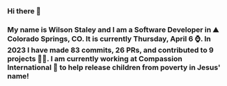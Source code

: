 ### Hi there 👋

### My name is Wilson Staley and I am a Software Developer in ⛰ Colorado Springs, CO.  It is currently Thursday, April 6 ⌚. In 2023 I have made 83 commits, 26 PRs, and contributed to 9 projects 👨‍💻. I am currently working at Compassion International 🏢 to help release children from poverty in Jesus' name!